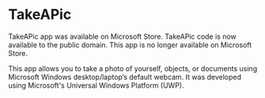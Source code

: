 # TakeAPic
TakeAPic app was available on Microsoft Store. TakeAPic code is now available to the public domain. This app is no longer available on Microsoft Store.

This app allows you to take a photo of yourself, objects, or documents using Microsoft Windows desktop/laptop’s default webcam. It was developed using Microsoft's Universal Windows Platform (UWP).
